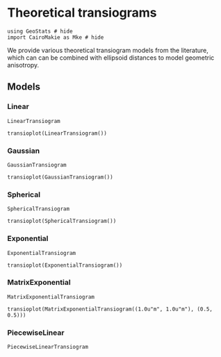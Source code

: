 # Theoretical transiograms

```@example theoreticaltransiogram
using GeoStats # hide
import CairoMakie as Mke # hide
```

We provide various theoretical transiogram models from the literature, which can
can be combined with ellipsoid distances to model geometric anisotropy.

## Models

### Linear

```@docs
LinearTransiogram
```

```@example theoreticaltransiogram
transioplot(LinearTransiogram())
```

### Gaussian

```@docs
GaussianTransiogram
```

```@example theoreticaltransiogram
transioplot(GaussianTransiogram())
```

### Spherical

```@docs
SphericalTransiogram
```

```@example theoreticaltransiogram
transioplot(SphericalTransiogram())
```

### Exponential

```@docs
ExponentialTransiogram
```

```@example theoreticaltransiogram
transioplot(ExponentialTransiogram())
```

### MatrixExponential

```@docs
MatrixExponentialTransiogram
```

```@example theoreticaltransiogram
transioplot(MatrixExponentialTransiogram((1.0u"m", 1.0u"m"), (0.5, 0.5)))
```

### PiecewiseLinear

```@docs
PiecewiseLinearTransiogram
```
